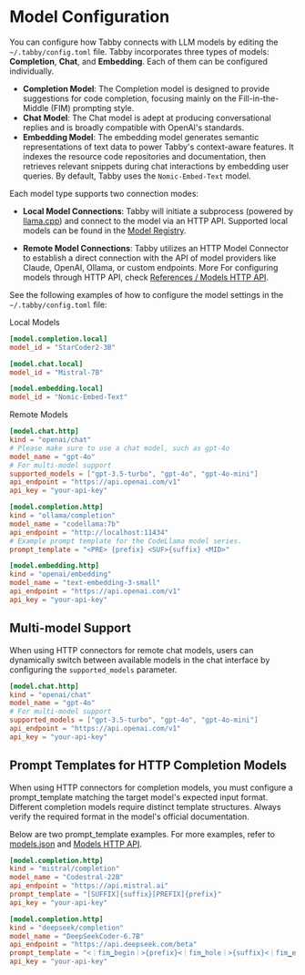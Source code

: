 # Model Configuration

You can configure how Tabby connects with LLM models by editing the `~/.tabby/config.toml` file. Tabby incorporates three types of models: **Completion**, **Chat**, and **Embedding**. Each of them can be configured individually.

- **Completion Model**: The Completion model is designed to provide suggestions for code completion, focusing mainly on the Fill-in-the-Middle (FIM) prompting style.
- **Chat Model**: The Chat model is adept at producing conversational replies and is broadly compatible with OpenAI's standards.
- **Embedding Model**: The embedding model generates semantic representations of text data to power Tabby's context-aware features. It indexes the resource code repositories and documentation, then retrieves relevant snippets during chat interactions by embedding user queries. By default, Tabby uses the `Nomic-Embed-Text` model.

Each model type supports two connection modes:
- **Local Model Connections**: Tabby will initiate a subprocess (powered by [llama.cpp](https://github.com/ggml-org/llama.cpp)) and connect to the model via an HTTP API. Supported local models can be found in the [Model Registry](../../models). 

- **Remote Model Connections**: Tabby utilizes an HTTP Model Connector to establish a direct connection with the API of model providers like Claude, OpenAI, Ollama, or custom endpoints. More For configuring models through HTTP API, check [References / Models HTTP API](../../references/models-http-api/llama.cpp).

See the following examples of how to configure the model settings in the `~/.tabby/config.toml` file:

Local Models

```toml title="~/.tabby/config.toml"
[model.completion.local]
model_id = "StarCoder2-3B"

[model.chat.local]
model_id = "Mistral-7B"

[model.embedding.local]
model_id = "Nomic-Embed-Text"
```

Remote Models

```toml title="~/.tabby/config.toml"
[model.chat.http]
kind = "openai/chat"
# Please make sure to use a chat model, such as gpt-4o
model_name = "gpt-4o"
# For multi-model support
supported_models = ["gpt-3.5-turbo", "gpt-4o", "gpt-4o-mini"]
api_endpoint = "https://api.openai.com/v1"
api_key = "your-api-key"

[model.completion.http]
kind = "ollama/completion"
model_name = "codellama:7b"
api_endpoint = "http://localhost:11434"
# Example prompt template for the CodeLlama model series.
prompt_template = "<PRE> {prefix} <SUF>{suffix} <MID>"

[model.embedding.http]
kind = "openai/embedding"
model_name = "text-embedding-3-small"
api_endpoint = "https://api.openai.com/v1"
api_key = "your-api-key"
```

## Multi-model Support

When using HTTP connectors for remote chat models, users can dynamically switch between available models  in the chat interface by configuring the `supported_models` parameter.

```toml title="~/.tabby/config.toml"
[model.chat.http]
kind = "openai/chat"
model_name = "gpt-4o"
# For multi-model support
supported_models = ["gpt-3.5-turbo", "gpt-4o", "gpt-4o-mini"]
api_endpoint = "https://api.openai.com/v1"
api_key = "your-api-key"
```

## Prompt Templates for HTTP Completion Models

When using HTTP connectors for completion models, you must configure a prompt_template matching the target model's expected input format. Different completion models require distinct template structures. Always verify the required format in the model's official documentation.

Below are two prompt_template examples. For more examples, refer to [models.json](https://github.com/TabbyML/registry-tabby/blob/main/models.json) and [Models HTTP API](../../references/models-http-api/llama.cpp).

```toml title="~/.tabby/config.toml"
[model.completion.http]
kind = "mistral/completion"
model_name = "Codestral-22B"
api_endpoint = "https://api.mistral.ai"
prompt_template = "[SUFFIX]{suffix}[PREFIX]{prefix}"
api_key = "your-api-key"
```

```toml title="~/.tabby/config.toml"
[model.completion.http]
kind = "deepseek/completion"
model_name = "DeepSeekCoder-6.7B"
api_endpoint = "https://api.deepseek.com/beta"
prompt_template = "<｜fim▁begin｜>{prefix}<｜fim▁hole｜>{suffix}<｜fim▁end｜>"
api_key = "your-api-key"
```